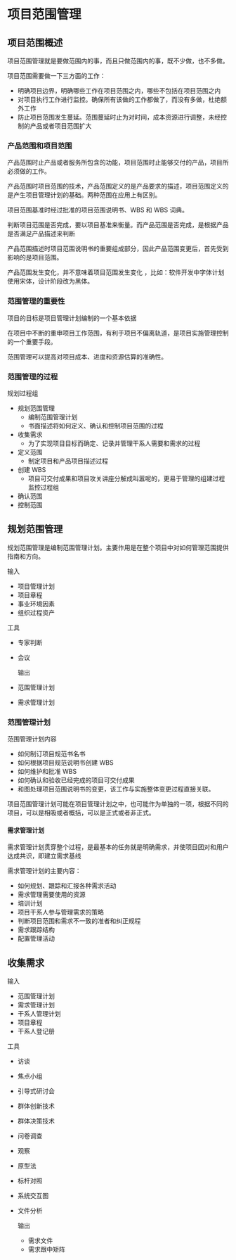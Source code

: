 # 项目范围管理

## 项目范围概述

项目范围管理就是要做范围内的事，而且只做范围内的事，既不少做，也不多做。

项目范围需要做一下三方面的工作：

- 明确项目边界，明确哪些工作在项目范围之内，哪些不包括在项目范围之内
- 对项目执行工作进行监控。确保所有该做的工作都做了，而没有多做，杜绝额外工作
- 防止项目范围发生蔓延。范围蔓延时止为对时间，成本资源进行调整，未经控制的产品或者项目范围扩大

### 产品范围和项目范围

产品范围时止产品或者服务所包含的功能，项目范围时止能够交付的产品，项目所必须做的工作。

产品范围时项目范围的技术，产品范围定义的是产品要求的描述，项目范围定义的是产生项目管理计划的基础。两种范围在应用上有区别。

项目范围基准时经过批准的项目范围说明书、WBS 和 WBS 词典。

判断项目范围是否完成，要以项目基准来衡量。而产品范围是否完成，是根据产品是否满足产品描述来判断

产品范围描述时项目范围说明书的重要组成部分，因此产品范围变更后，首先受到影响的是项目范围。

产品范围发生变化，并不意味着项目范围发生变化 ，比如：软件开发中字体计划使用宋体，设计阶段改为黑体。

### 范围管理的重要性

项目的目标是项目管理计划编制的一个基本依据

在项目中不断的重申项目工作范围，有利于项目不偏离轨道，是项目实施管理控制的一个重要手段。

范围管理可以提高对项目成本、进度和资源估算的准确性。

### 范围管理的过程

规划过程组

- 规划范围管理
  - 编制范围管理计划
  - 书面描述将如何定义、确认和控制项目范围的过程
- 收集需求
  - 为了实现项目目标而确定、记录并管理干系人需要和需求的过程
- 定义范围
  - 制定项目和产品项目描述过程
- 创建 WBS
  - 项目可交付成果和项目攻关讲座分解成叫嚣呢的，更易于管理的组建过程
    监控过程组
- 确认范围
- 控制范围

## 规划范围管理

规划范围管理是编制范围管理计划。主要作用是在整个项目中对如何管理范围提供指南和方向。

输入

- 项目管理计划
- 项目章程
- 事业环境因素
- 组织过程资产

工具

- 专家判断
- 会议

  输出

- 范围管理计划
- 需求管理计划

### 范围管理计划

范围管理计划内容

- 如何制订项目规范书名书
- 如何根据项目规范说明书创建 WBS
- 如何维护和批准 WBS
- 如何确认和验收已经完成的项目可交付成果
- 和图处理项目范围说明书的变更，该工作与实施整体变更过程直接关联。

项目范围管理计划可能在项目管理计划之中，也可能作为单独的一项，根据不同的项目，可以是相吸或者概括，可以是正式或者非正式。

#### 需求管理计划

需求管理计划贯穿整个过程，是最基本的任务就是明确需求，并使项目团对和用户达成共识，即建立需求基线

需求管理计划的主要内容：

- 如何规划、跟踪和汇报各种需求活动
- 需求管理需要使用的资源
- 培训计划
- 项目干系人参与管理需求的策略
- 判断项目范围和需求不一致的准者和纠正规程
- 需求跟踪结构
- 配置管理活动

## 收集需求

输入

- 范围管理计划
- 需求管理计划
- 干系人管理计划
- 项目章程
- 干系人登记册

工具

- 访谈
- 焦点小组
- 引导式研讨会
- 群体创新技术
- 群体决策技术
- 问卷调查
- 观察
- 原型法
- 标杆对照
- 系统交互图
- 文件分析

  输出

  - 需求文件
  - 需求跟中矩阵
